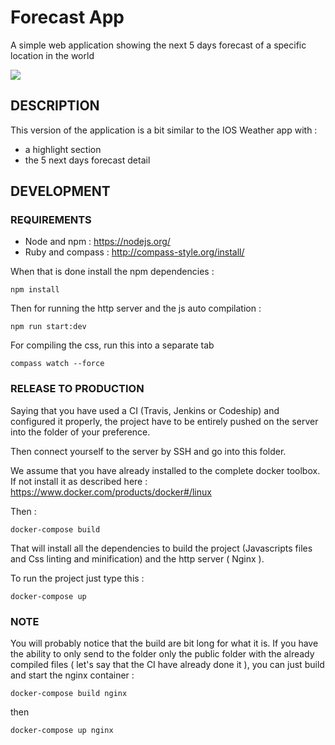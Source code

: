 # Forecast App
A simple web application showing the next 5 days forecast of a specific location in the world

![](https://cloud.githubusercontent.com/assets/736122/17664430/da0a04e0-62eb-11e6-88ab-3c06a0c36ecc.png)

## DESCRIPTION

This version of the application is a bit similar to the IOS Weather app with :
- a highlight section
- the 5 next days forecast detail

## DEVELOPMENT

### REQUIREMENTS

- Node and npm : https://nodejs.org/
- Ruby and compass : http://compass-style.org/install/

When that is done install the npm dependencies :

```
npm install
```

Then for running the http server and the js auto compilation :

```
npm run start:dev
```

For compiling the css, run this into a separate tab

```
compass watch --force
```

### RELEASE TO PRODUCTION

Saying that you have used a CI (Travis, Jenkins or Codeship) and configured it properly, the project have to be entirely pushed on the server into the folder of your preference.

Then connect yourself to the server by SSH and go into this folder.

We assume that you have already installed to the complete docker toolbox. If not install it as described here : https://www.docker.com/products/docker#/linux

Then :

```
docker-compose build
```

That will install all the dependencies to build the project (Javascripts files and Css linting and minification) and the http server ( Nginx ).

To run the project just type this :

```
docker-compose up
```

### NOTE

You will probably notice that the build are bit long for what it is. If you have the ability to only send to the folder only the public folder with the already compiled files ( let's say that the CI have already done it ), you can just build and start the nginx container :

```
docker-compose build nginx
```

then

```
docker-compose up nginx
```


